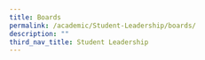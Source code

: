 ```yaml
---
title: Boards
permalink: /academic/Student-Leadership/boards/
description: ""
third_nav_title: Student Leadership
---
```

